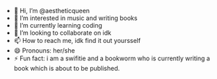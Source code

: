 - 👋 Hi, I’m @aestheticqueen
- 👀 I’m interested in music and writing books
- 🌱 I’m currently learning coding
- 💞️ I’m looking to collaborate on idk
- 📫 How to reach me, idk find it out yoursself
- 😄 Pronouns: her/she
- ⚡ Fun fact: i am a swifitie and a bookworm who is currently writing a book which is about to be published.

<!---
aestheticqueen/aestheticqueen is a ✨ special ✨ repository because its `README.md` (this file) appears on your GitHub profile.
You can click the Preview link to take a look at your changes.
--->
